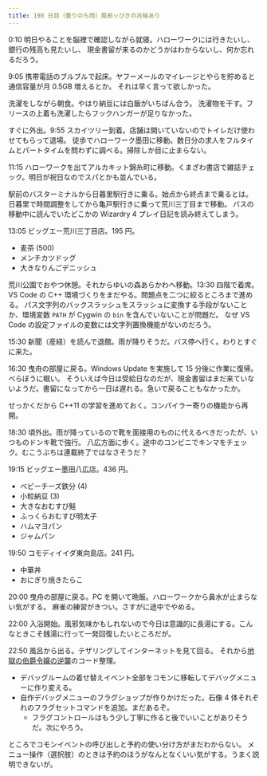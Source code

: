 ```yaml
---
title: 190 日目（曇りのち雨）風邪ッぴきの兆候あり
---
```


0:10 明日やることを脳裡で確認しながら就寝。ハローワークには行きたいし、銀行の残高も見たいし、
現金書留が来るのかどうかはわからないし、何か忘れるだろう。

9:05 携帯電話のブルブルで起床。ヤフーメールのマイレージとやらを貯めると通信容量が月 0.5GB 増えるとか。
それは早く言って欲しかった。

洗濯をしながら朝食。やはり納豆には白飯がいちばん合う。
洗濯物を干す。フリースの上着も洗濯したらフックハンガーが足りなかった。

すぐに外出。9:55 スカイツリー到着。店舗は開いていないのでトイレだけ使わせてもらって退場。
徒歩でハローワーク墨田に移動。数日分の求人をフルタイムとパートタイムを問わずに調べる。掃除しか目に止まらない。

11:15 ハローワークを出てアルカキット錦糸町に移動。くまざわ書店で雑誌チェック。明日が祝日なのでスパとかも並んでいる。

駅前のバスターミナルから日暮里駅行きに乗る。始点から終点まで乗るとは。
日暮里で時間調整をしてから亀戸駅行きに乗って荒川三丁目まで移動。
バスの移動中に読んでいたどこかの Wizardry 4 プレイ日記を読み終えてしまう。

13:05 ビッグエー荒川三丁目店。195 円。

* 麦茶 (500)
* メンチカツドッグ
* 大きなりんごデニッシュ

荒川公園でおやつ休憩。それからゆいの森あらかわへ移動。13:30 四階で着席。
VS Code の C++ 環境づくりをまだやる。問題点を二つに絞るところまで進める。
パス文字列のバックスラッシュをスラッシュに変換する手段がないことか、環境変数 `PATH` が Cygwin の `bin` を含んでいないことが問題だ。
なぜ VS Code の設定ファイルの変数には文字列置換機能がないのだろう。

15:30 新聞（産経）を読んで退館。雨が降りそうだ。バス停へ行く。わりとすぐに来た。

16:30 曳舟の部屋に戻る。Windows Update を実施して 15 分後に作業に復帰。べらぼうに眠い。
そういえば今日は受給日なのだが、現金書留はまだ来ていないようだ。書留になってから一日は遅れる。急いで戻ることもなかったか。

せっかくだから C++11 の学習を進めておく。コンパイラー寄りの機能から再開。

18:30 頃外出。雨が降っているので靴を面接用のものに代えるべきだったが、いつものドンキ靴で強行。
八広方面に歩く。途中のコンビニでキンマをチェック。むこうぶちは連載終了ではなさそうだ？

19:15 ビッグエー墨田八広店。436 円。

* ベビーチーズ鉄分 (4)
* 小粒納豆 (3)
* 大きなおむすび鮭
* ふっくらおむすび明太子
* ハムマヨパン
* ジャムパン

19:50 コモディイイダ東向島店。241 円。

* 中華丼
* おにぎり焼きたらこ

20:00 曳舟の部屋に戻る。PC を開いて晩飯。ハローワークから鼻水が止まらない気がする。
麻雀の練習がきつい。さすがに途中でやめる。

22:00 入浴開始。風邪気味かもしれないので今日は意識的に長湯にする。こんなときこそ銭湯に行って一発回復したいところだが。

22:50 風呂から出る。テザリングしてインターネットを見て回る。
それから[地獄の伯爵令嬢の逆襲][bshf20]のコード整理。

* デバッグルームの着せ替えイベント全部をコモンに移転してデバッグメニューに作り変える。
* 自作デバッグメニューのフラグショップが作りかけだった。石像 4 体それぞれのフラグセットコマンドを追加。まだあるぞ。
  * フラグコントロールはもう少し丁寧に作ると後でいいことがありそうだ。次にやろう。

ところでコモンイベントの呼び出しと予約の使い分け方がまだわからない。
メニュー操作（選択肢）のときは予約のほうがなんとなくいい気がする。うまく説明できないが。

[bshf20]: https://wodifes.net/game/show/412
